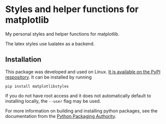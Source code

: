 # Styles and helper functions for matplotlib

My personal styles and helper functions for matplotlib.

The latex styles use lualatex as a backend.

## Installation

This package was developed and used on Linux.
[It is available on the PyPI respository](https://pypi.org/project/matplotlibstyles/).
It can be installed by running
```
pip install matplotlibstyles
```
If you do not have root access and it does not automatically default to installing locally, the `--user` flag may be used.

For more information on building and installing python packages, see the documentation from the [Python Packaging Authority](https://packaging.python.org/en/latest/).
